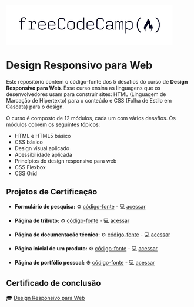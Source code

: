 
<img align="center" src="./assets/freecodecamp.png" />

# Design Responsivo para Web

Este repositório contém o código-fonte dos 5 desafios do curso de **Design Responsivo para Web**. Esse curso ensina as linguagens que os desenvolvedores usam para construir sites: HTML (Linguagem de Marcação de Hipertexto) para o conteúdo e CSS (Folha de Estilo em Cascata) para o design.

O curso é composto de 12 módulos, cada um com vários desafios. Os módulos cobrem os seguintes tópicos:

* HTML e HTML5 básico
* CSS básico
* Design visual aplicado
* Acessibilidade aplicada
* Princípios do design responsivo para web
* CSS Flexbox
* CSS Grid

## Projetos de Certificação

 * **Formulário de pesquisa:**
 :gear: [código-fonte](./projects/survey-form) - :computer: [acessar](https://survey-form.chavatte.online/) 
	
 * **Página de tributo:**
 :gear: [código-fonte](./projects/tribute-page) - :computer: [acessar](https://tribute-page.chavatte.online/)
 
 * **Página de documentação técnica:**
 :gear: [código-fonte](./projects/technical-documentation) - :computer: [acessar](https://documentation-page.chavatte.online/)
  
 * **Página inicial de um produto:**
 :gear: [código-fonte](./projects/landing-page) - :computer: [acessar](https://landing-page.chavatte.online/)

 * **Página de portfólio pessoal:**
 :gear: [código-fonte](./projects/personal-portfolio) - :computer: [acessar](https://portfolio-webpage.chavatte.online/)
	


## Certificado de conclusão

 :mortar_board: [Design Responsivo para Web](https://www.freecodecamp.org/certification/chavatte/responsive-web-design)
